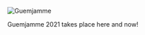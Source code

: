 ![Guemjamme](https://user-images.githubusercontent.com/44942598/121183900-d6be1b80-c864-11eb-9491-651835ae6d04.png)

Guemjamme 2021 takes place here and now!
